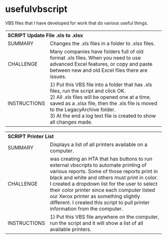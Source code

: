 # usefulvbscript

VBS files that I have developed for work that do various useful things.

<table>
  <th colspan="2" align="left">SCRIPT Update File .xls to .xlsx</th>
  <tr>
    <td>SUMMARY</td><td>Changes the .xls files in a folder to .xlsx files.</td>
  </tr>
  <tr>
    <td>CHALLENGE</td>
    <td>Many companies have folders full of old format .xls files. When you need to use advanced Excel features, or copy and paste between new and old Excel files there are issues.</td>
  </tr>
  <tr>
    <td>INSTRUCTIONS</td>
          <td>
            1) Put this VBS file into a folder that has .xls files, run the script and click OK.
            <br>2) All .xls files will be opened one at a time, saved as a .xlsx file, then the .xls file is moved to the LegacyArchive folder.
            <br>3) At the end a log text file is created to show all changes made.
          </td></tr>
</table>

<table>
  <th colspan="2" align="left">SCRIPT Printer List</th>
  <tr>
    <td>SUMMARY</td>
    <td>Displays a list of all printers available on a computer.</td>
  </tr>
  <tr>
    <td>CHALLENGE</td>
    <td> was creating an HTA that has buttons to run external vbscripts to automate printing of various reports. Some of those reports print in black and white and others must print in color. I created a dropdown list for the user to select their color printer since each computer listed our Xerox printer as something slightly different. I created this script to pull printer information from the computer.</td>
  </tr>
  <tr>
    <td>INSTRUCTIONS</td>
    <td>
      1) Put this VBS file anywhere on the computer, run the script and it will show a list of all available printers.
    </td></tr>
</table>
